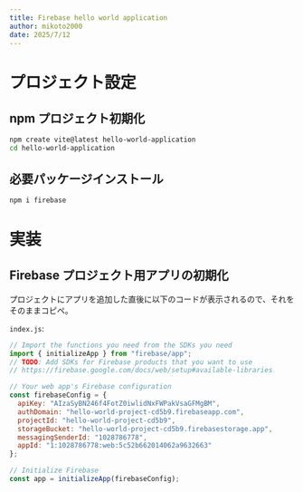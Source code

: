 ```yaml
---
title: Firebase hello world application
author: mikoto2000
date: 2025/7/12
---
```


# プロジェクト設定

## npm プロジェクト初期化

```sh
npm create vite@latest hello-world-application
cd hello-world-application
```

## 必要パッケージインストール

```sh
npm i firebase
```

# 実装

## Firebase プロジェクト用アプリの初期化

プロジェクトにアプリを追加した直後に以下のコードが表示されるので、それをそのままコピペ。

`index.js`:

```js
// Import the functions you need from the SDKs you need
import { initializeApp } from "firebase/app";
// TODO: Add SDKs for Firebase products that you want to use
// https://firebase.google.com/docs/web/setup#available-libraries

// Your web app's Firebase configuration
const firebaseConfig = {
  apiKey: "AIzaSyBN246f4FotZ0iwlidNxFWPakVsaGFMgBM",
  authDomain: "hello-world-project-cd5b9.firebaseapp.com",
  projectId: "hello-world-project-cd5b9",
  storageBucket: "hello-world-project-cd5b9.firebasestorage.app",
  messagingSenderId: "1028786778",
  appId: "1:1028786778:web:5c52b662014062a9632663"
};

// Initialize Firebase
const app = initializeApp(firebaseConfig);
```
